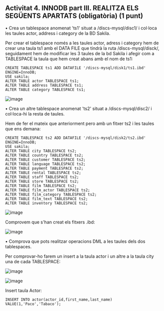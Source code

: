 ## Activitat 4. INNODB part III. REALITZA ELS SEGÜENTS APARTATS (obligatòria)  (1 punt)

•	Crea un tablespace anomenat 'ts1' situat a /discs-mysql/disc1/ i col·loca les taules actor, address i category de la BD Sakila.

  Per crear el tablespace només a les taules actor, adress i category hem de crear una taula ts1 amb el DATA FILE que tindrà la ruta /discs-mysql/disck/, seguidament hem de modificar les 3 taules de la bd Sakila i afegir com a TABLESPACE la taula que hem creat abans amb el nom de ts1:
  
    CREATE TABLESPACE ts1 ADD DATAFILE '/discs-mysql/disk1/ts1.ibd' ENGINE=InnoDB;
    USE sakila;
    ALTER TABLE actor TABLESPACE ts1;
    ALTER TABLE address TABLESPACE ts1;
    ALTER TABLE category TABLESPACE ts1;
  
  ![image](https://user-images.githubusercontent.com/61474562/161386888-d929660c-d010-4e26-96b3-3cb5e67290a3.png)


•	Crea un altre tablespace anomenat 'ts2' situat a /discs-mysql/disc2/ i col·loca-hi la resta de taules.

  Hem de fer el mateix que anteriorment pero amb un fitxer ts2 i les taules que ens demana:
  
    CREATE TABLESPACE ts2 ADD DATAFILE '/discs-mysql/disk2/ts2.ibd' ENGINE=InnoDB;
    USE sakila;
    ALTER TABLE city TABLESPACE ts2;
    ALTER TABLE country TABLESPACE ts2;
    ALTER TABLE customer TABLESPACE ts2;
    ALTER TABLE language TABLESPACE ts2;
    ALTER TABLE payment TABLESPACE ts2;
    ALTER TABLE rental TABLESPACE ts2;
    ALTER TABLE staff TABLESPACE ts2;
    ALTER TABLE store TABLESPACE ts2;
    ALTER TABLE film TABLESPACE ts2;
    ALTER TABLE film_actor TABLESPACE ts2;
    ALTER TABLE film_category TABLESPACE ts2;
    ALTER TABLE film_text TABLESPACE ts2;
    ALTER TABLE inventory TABLESPACE ts2;
    
  ![image](https://user-images.githubusercontent.com/61474562/161387095-d576e843-c019-4562-b7b9-a3222c556207.png)

  Comprovem que s'han creat els fitxers .ibd:
  
  ![image](https://user-images.githubusercontent.com/61474562/161387148-5ed8777d-a5c3-4d01-aa0f-0a6f1ecead29.png)

•	Comprova que pots realitzar operacions DML a les taules dels dos tablespaces.

  Per comprovar-ho farem un insert a la taula actor i un altre a la taula city una de cada TABLESPACE:
  
  ![image](https://user-images.githubusercontent.com/61474562/161387256-83ab3078-1d05-4439-8b24-5c8d59353b8b.png)
  
  ![image](https://user-images.githubusercontent.com/61474562/161387274-062cfbf6-36f7-4c47-9798-75592985301e.png)

  Insert taula Actor:
  
    INSERT INTO actor(actor_id,first_name,last_name) VALUE(1,'Paco','Tabaco');

